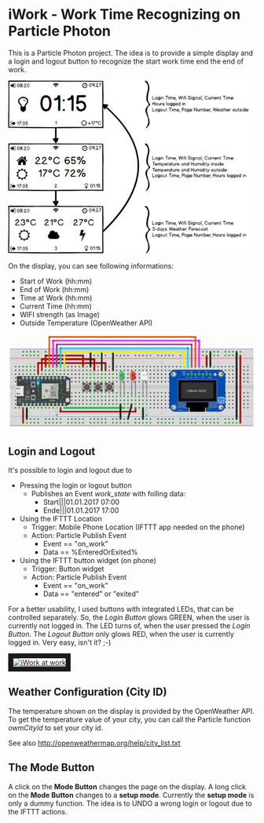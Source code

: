 # iWork - Work Time Recognizing on Particle Photon
This is a Particle Photon project. The idea is to provide a simple display
and a login and logout button to recognize the start work time end the end
of work.

![Wirfeframe Mock Up](https://raw.githubusercontent.com/circlesmiler/iwork/master/iWork_Display_Wireframe.png)

On the display, you can see following informations:
* Start of Work (hh:mm)
* End of Work (hh:mm)
* Time at Work (hh:mm)
* Current Time (hh:mm)
* WIFI strength (as Image)
* Outside Temperature (OpenWeather API)

![alt tag](https://raw.githubusercontent.com/circlesmiler/iwork/master/iWork-fritzing.png)

## Login and Logout
It's possible to login and logout due to
* Pressing the login or logout button
  * Publishes an Event _work_state_ with folling data:
    * Start|||01.01.2017 07:00
    * Ende|||01.01.2017 17:00
* Using the IFTTT Location
  * Trigger: Mobile Phone Location (IFTTT app needed on the phone)
  * Action: Particle Publish Event
    * Event == "on_work"
    * Data == %EnteredOrExited%
* Using the IFTTT button widget (on phone)
  * Trigger: Button widget
  * Action: Particle Publish Event
    * Event == "on_work"
    * Data == "entered" or "exited"

For a better usability, I used buttons with integrated LEDs, that can be
controlled separately. So, the *Login Button* glows GREEN, when the user is
currently not logged in. The LED turns of, when the user pressed the
*Login Button*. The *Logout Button* only glows RED, when the user is currently
logged in. Very easy, isn't it? ;-)

<a href="http://www.youtube.com/watch?feature=player_embedded&v=zKBNXiXqFS4" target="_blank">
<img src="http://img.youtube.com/vi/zKBNXiXqFS4/0.jpg" alt="iWork at work" width="240" height="180" border="10" />
</a>

## Weather Configuration (City ID)
The temperature shown on the display is provided by the OpenWeather API. To
get the temperature value of your city, you can call the Particle function
_owmCityId_ to set your city id.

See also http://openweathermap.org/help/city_list.txt

## The Mode Button
A click on the **Mode Button** changes the page on the display. A long click on
the **Mode Button** changes to a **setup mode**. Currently the **setup mode** is
only a dummy function. The idea is to UNDO a wrong login or logout due to the
IFTTT actions.
